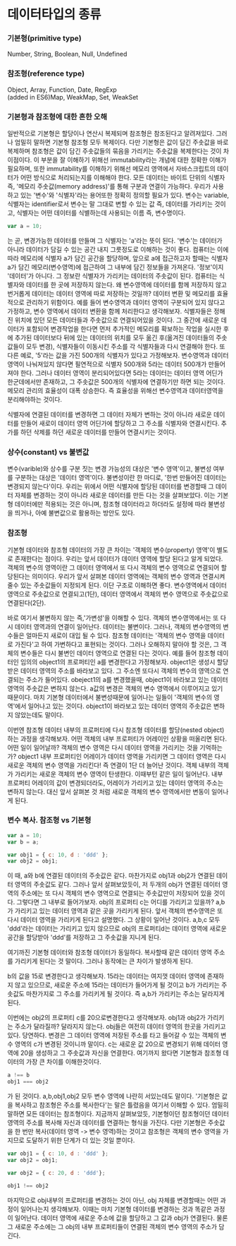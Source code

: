 # 데이터타입의 종류

### 기본형(primitive type)
Number, String, Boolean, Null, Undefined  

### 참조형(reference type)
Object, Array, Function, Date, RegExp  
(added in ES6)Map, WeakMap, Set, WeakSet  
 
### 기본형과 참조형에 대한 흔한 오해
일반적으로 기본형은 할당이나 연산시 복제되며 참조형은 참조된다고 알려져있다.
그러나 엄밀히 말하면 기본형 참조형 모두 복제이다. 다만 기본형은 값이 담긴 주솟값을 바로 복제하며 참조형은 값이 담긴 주솟값들의 묶음을 가리키는 주솟값을 복제한다는 것이 차이점이다.
이 부분을 잘 이해하기 위해선 immutability라는 개념에 대한 정확한 이해가 필요하며, 또한 immutability를 이해하기 위해선 메모리 영역에서 자바스크립트의 데이터가 어떤 방식으로 처리되는지를 이해해야 한다.
모든 데이터는 바이트 단위의 식별자 즉, '메모리 주솟값(memory address)'를 통해 구분과 연결이 가능하다. 우리가 사용하고 있는 '변수'와 '식별자'라는 용어또한 정확히 정의할 필요가 있다. 
변수는 variable, 식별자는 identifier로서 변수는 말 그대로 변할 수 있는 값 즉, 데이터를 가리키는 것이고, 식별자는 어떤 데이터를 식별하는데 사용되는 이름 즉, 변수명이다.
```javascript
var a = 10; 
```
는 곧, 변경가능한 데이터를 만들며 그 식별자는 'a'라는 뜻이 된다. '변수'는 데이터가 아니라 데이터가 담길 수 있는 공간 내지 그릇정도로 이해하는 것이 좋다. 컴퓨터는 이에 따라 메모리에 식별자 a가 담긴 공간을 할당하며, 앞으로 a에 접근하고자 할때는 식별자 a가 담긴 메모리(변수영역)에 접근하여
그 내부에 담긴 정보들을 가져온다. '정보'이지 '데이터'가 아니다. 그 정보란 식별자가 가리키는 데이터의 주솟값이 된다. 컴퓨터는 식별자와 데이터를 한 곳에 저장하지 않는다. 왜 변수영역에 데이터를 함께 저장하지 않고 번거롭게 데이터는 데이터 영역에 따로 저장하는 것일까?
데이터 변환 및 메모리를 효율적으로 관리하기 위함이다. 예를 들어 변수영역과 데이터 영역이 구분되어 있지 않다고 가정하고, 변수 영역에서 데이터 변환을 함께 처리한다고 생각해보자. 식별자들은 정해진 위치에 있던 모든 데이터들과 주솟값으로
연결되어있을 것이다. 그 중간에 새로운 데이터가 포함되어 변경작업을 한다면 먼저 추가적인 메모리를 확보하는 작업을 실시한 후에 추가된 데이터보다 뒤에 있는 데이터의 위치를 모두 옮긴 후(옮겨진 데이터들의 주솟값들이 모두 변경), 식별자들이
이동시킨 주소를 각 식별자들과 다시 연결해야 한다. 또 다른 예로, '5'라는 값을 가진 500개의 식별자가 있다고 가정해보자. 변수영역과 데이터 영역이 나눠져있지 않다면 필연적으로 식별자 500개와 
5라는 데이터 500개가 만들어져야 한다. 그러나 데이터 영역이 분리되어있다면 5라는 데이터는 데이터 영역 어딘가 한군데에서만 존재하고, 그 주솟값은 500개의 식별자에 연결하기만 하면 되는 것이다.
메모리 관리의 효율성이 대폭 상승한다. 즉 효율성을 위해선 변수영역과 데이터영역을 분리해야하는 것이다. 

식별자에 연결된 데이터를 변경하면 그 데이터 자체가 변하는 것이 아니라 새로운 데이터를 만들어 새로이 데이터 영역 어딘가에 할당하고 그 주소를 식별자와 연결시킨다. 추가를 하던 삭제를 하던 새로운 데이터를 만들어 연결시키는 것이다. 

### 상수(constant) vs 불변값
변수(varible)와 상수를 구분 짓는 변경 가능성의 대상은 '변수 영역'이고, 불변성 여부를 구분하는 대상은 '데이터 영역'이다. 불변성이란 한 마디로, '한번 만들어진 데이터는 변경되지 않는다'이다.
우리는 위에서 어떤 식별자에 할당된 데이터를 변경할때 그 데이터 자체를 변경하는 것이 아니라 새로운 데이터를 만든 다는 것을 살펴보았다. 이는 기본형 데이터에만 적용되는 것은 아니며,
참조형 데이터라고 하더라도 설정에 따라 불변성을 띄거나, 아예 불변값으로 활용하는 방안도 있다. 

### 참조형
기본형 데이터와 참조형 데이터의 가장 큰 차이는 '객체의 변수(property) 영역'이 별도로 존재한다는 점이다. 우리는 앞서 데이터가 데이터 영역에 할당 된다고 알게 되었다. 객체의 변수의 영역이란
그 데이터 영역에서 또 다시 객체의 변수 영역으로 연결되어 할당된다는 의미이다. 우리가 앞서 살펴본 데이터 영역에는 객체의 변수 영역과 연결시켜 줄수 있는 주솟값들이 지정되게 된다.
이단 구조로 이해하면 좋다. 변수영역에서 데이터 영역으로 주솟값으로 연결되고(1단), 데이터 영역에서 객체의 변수 영역으로 주솟값으로 연결된다(2단).

바로 여기서 불변하지 않는 즉,'가변성'을 이해할 수 있다. 객체의 변수영역에서는 또 다시 데이터 영역과의 연결이 일어난다. 데이터는 불변이다. 그러나, 객체의 변수영역의 변수들은 얼마든지 새로이
대입 될 수 있다. 참조형 데이터는 '객체의 변수 영역을 데이터로 가진다'고 하여 가변하다고 표현되는 것이다. 그러나 오해하지 말아야 할 것은, 그 객체의 변수들은 다시 불변인 데이터 영역으로 연결된 다는 것이다.
예를 들어 참조형 데이터인 임의의 object1의 프로퍼티인 a를 변경한다고 가정해보자. object1은 생성시 할당받은 데이터 영역의 주소를 바라보고 있다. 그 주소엔 또다시 객체의 변수의 영역으로 연결되는 주소가 들어있다.
obeject1의 a를 변경했을때, object1이 바라보고 있는 데이터 영역의 주솟값은 변하지 않는다. a값의 변경은 객체의 변수 영역에서 이루어지고 있기 때문이다. 마치 기본형 데이터에서 불변성때문에 일어나는
일들이 '객체의 변수의 영역'에서 일어나고 있는 것이다. object1이 바라보고 있는 데이터 영역의 주솟값은 변하지 않았는데도 말이다.

이번엔 참조형 데이터 내부의 프로퍼티에 다시 참조형 데이터를 할당(nested object)하는 과정을 생각해보자. 어떤 객체의 내부 프로퍼티가 어레이인 상황을 떠올리면 된다. 어떤 일이 일어날까?
객체의 변수 영역은 다시 데이터 영역을 가리키는 것을 기억하는가? object1 내부 프로퍼티인 어레이가 데이터 영역을 가리키면 그 데이터 영역은 다시 새로운 객체의 변수 영역을 가리킨다!
즉 연결이 1단 더 늘어난 것이다. 객체 내부의 객체가 가리키는 새로운 객체의 변수 영역이 탄생한다. 이때부턴 같은 일이 일어난다. 내부 프로퍼티 어레이의 값이 변경되더라도, 어레이가 가리키고 있는
데이터 영역의 주소는 변하지 않는다. 대신 앞서 살펴본 것 처럼 새로운 객체의 변수 영역에서만 변동이 일어나게 된다. 

### 변수 복사. 참조형 vs 기본형
```javascript
var a = 10;
var b = a;

var obj1 = { c: 10, d : 'ddd' };
var obj2 = obj1;
```
이 때, a와 b에 연결된 데이터의 주솟값은 같다. 마찬가지로 obj1과 obj2가 연결된 데이터 영역의 주솟값도 같다. 그러나 앞서 살펴보았듯이, 저 두개의 obj가 연결된 데이터 영역의 주소에는
또 다시 객체의 변수 영역으로 연결되는 주솟값만이 저장되어 있을 것이다. 그렇다면 그 내부로 들어가보자. obj의 프로퍼티 c는 어디를 가리키고 있을까? a,b가 가리키고 있는 데이터 영역과 같은 곳을
가리키게 된다. 앞서 객체의 변수영역은 또 다시 데이터 영역을 가리키게 된다고 설명했다. 그 상황이 일어난 것이다. a,b,c 모두 'ddd'라는 데이터는 가리키고 있지 않으므로 obj의 프로퍼티d는
데이터 영역에 새로운 공간을 할당받아 'ddd'를 저장하고 그 주솟값을 지니게 된다. 

여기까진 기본형 데이터와 참조형 데이터가 동일하다. 복사할때 같은 데이터 영역 주소를 가리키게 된다는 것 말이다. 
그러나 동작에는 큰 차이가 발생하게 된다.

b의 값을 15로 변경한다고 생각해보자. 15라는 데이터는 여지껏 데이터 영역에 존재하지 않고 있으므로, 새로운 주소에 15라는 데이터가 들어가게 될 것이고 b가 가리키는 주솟값도 마찬가지로 그 주소를 가리키게 될 것이다.
즉 a,b가 가리키는 주소는 달라지게 된다. 

이번에는 obj2의 프로퍼티 c를 20으로변경한다고 생각해보자. obj1과 obj2가 가리키는 주소가 달라질까? 달라지지 않는다. obj들은 여전히 데이터 영역의 한곳을 가리키고 있다. 당연하다. 변경은
그 데이터 영역에 저장된 주소를 타고 들어갈 수 있는 객체의 변수 영역의 c가 변경된 것이니까 말이다. c는 새로운 값 20으로 변경되기 위해 데이터 영역에 20을 생성하고 그 주솟값과 자신을 연결한다.
여기까지 왔다면 기본형과 참조형 데이터의 가장 큰 차이를 이해한것이다.
```javascript
a !== b
obj1 === obj2
```
가 된 것이다. a,b,obj1,obj2 모두 변수 영역에 나란히 서있는데도 말이다.
'기본형은 값을 복사하고 참조형은 주소를 복사한다'는 말은 틀렸음을 여기서 이해할 수 있다. 엄밀히 말하면 모든 데이터는 참조형이다. 지금까지 살펴보았듯, 기본형이던 참조형이던 데이터 영역의
주소를 복사해 자신과 데이터를 연결하는 형식을 가진다. 다만 기본형은 주솟값을 한 번만 복사(데이터 영역 -> 변수 영역)하는 것이고 참조형은 객체의 변수 영역을 가지므로 도달하기 위한 단계가 더 있는 것일 뿐이다.

```javascript
var obj1 = { c: 10, d : 'ddd' };
var obj2 = obj1;

var obj2 = { c: 20, d : 'ddd'};
```
```javascript
obj1 !== obj2
```
마지막으로 obj내부의 프로퍼티를 변경하는 것이 아닌, obj 자체를 변경할때는 어떤 과정이 일어나는지 생각해보자. 이때는 마치 기본형 데이터를 변경하는 것과 똑같은 과정이 일어난다.
데이터 영역에 새로운 주소에 값을 할당하고 그 값과 obj가 연결된다. 물론 그 새로운 주소에는 그 obj의 내부 프로퍼티들이 연결된 객체의 변수 영역의 주소가 담긴다.



